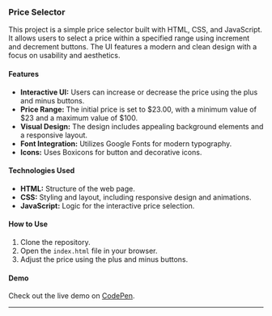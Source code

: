 
### Price Selector

This project is a simple price selector built with HTML, CSS, and JavaScript. It allows users to select a price within a specified range using increment and decrement buttons. The UI features a modern and clean design with a focus on usability and aesthetics.

#### Features
- **Interactive UI:** Users can increase or decrease the price using the plus and minus buttons.
- **Price Range:** The initial price is set to $23.00, with a minimum value of $23 and a maximum value of $100.
- **Visual Design:** The design includes appealing background elements and a responsive layout.
- **Font Integration:** Utilizes Google Fonts for modern typography.
- **Icons:** Uses Boxicons for button and decorative icons.

#### Technologies Used
- **HTML:** Structure of the web page.
- **CSS:** Styling and layout, including responsive design and animations.
- **JavaScript:** Logic for the interactive price selection.

#### How to Use
1. Clone the repository.
2. Open the `index.html` file in your browser.
3. Adjust the price using the plus and minus buttons.

#### Demo
Check out the live demo on [CodePen](https://codepen.io/KhensCode/pen/vEYEdeN).

---
